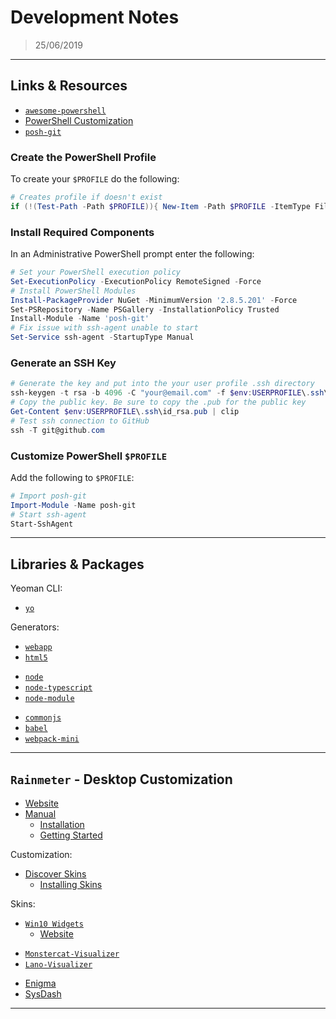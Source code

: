 # Development Notes

> 25/06/2019

---

## Links & Resources

- [`awesome-powershell`](https://github.com/janikvonrotz/awesome-powershell)
- [PowerShell Customization](https://hodgkins.io/ultimate-powershell-prompt-and-git-setup)
- [`posh-git`](https://github.com/dahlbyk/posh-git)

### Create the PowerShell Profile

To create your `$PROFILE` do the following:

```powershell
# Creates profile if doesn't exist
if (!(Test-Path -Path $PROFILE)){ New-Item -Path $PROFILE -ItemType File }
```

### Install Required Components

In an Administrative PowerShell prompt enter the following:

```powershell
# Set your PowerShell execution policy
Set-ExecutionPolicy -ExecutionPolicy RemoteSigned -Force
# Install PowerShell Modules
Install-PackageProvider NuGet -MinimumVersion '2.8.5.201' -Force
Set-PSRepository -Name PSGallery -InstallationPolicy Trusted
Install-Module -Name 'posh-git'
# Fix issue with ssh-agent unable to start
Set-Service ssh-agent -StartupType Manual
```

### Generate an SSH Key

```powershell
# Generate the key and put into the your user profile .ssh directory
ssh-keygen -t rsa -b 4096 -C "your@email.com" -f $env:USERPROFILE\.ssh\id_rsa
# Copy the public key. Be sure to copy the .pub for the public key
Get-Content $env:USERPROFILE\.ssh\id_rsa.pub | clip
# Test ssh connection to GitHub
ssh -T git@github.com
```

### Customize PowerShell `$PROFILE`

Add the following to `$PROFILE`:

```powershell
# Import posh-git
Import-Module -Name posh-git
# Start ssh-agent
Start-SshAgent
```

---

## Libraries & Packages

Yeoman CLI:

- [`yo`](https://www.npmjs.com/package/yo)

Generators:

- [`webapp`](https://www.npmjs.com/package/generator-webapp)
- [`html5`](https://www.npmjs.com/package/generator-h5bp)

[]()

- [`node`](https://www.npmjs.com/package/generator-node)
- [`node-typescript`](https://www.npmjs.com/package/generator-node-typescript)
- [`node-module`](https://www.npmjs.com/package/generator-nm)

[]()

- [`commonjs`](https://www.npmjs.com/package/generator-commonjs)
- [`babel`](https://www.npmjs.com/package/generator-babel)
- [`webpack-mini`](https://www.npmjs.com/package/generator-webpack-mini)

---

## `Rainmeter` - Desktop Customization

- [Website](https://www.rainmeter.net/)
- [Manual](https://docs.rainmeter.net/manual/)
  - [Installation](https://docs.rainmeter.net/manual/installing-rainmeter/)
  - [Getting Started](https://docs.rainmeter.net/manual/getting-started/)

Customization:

- [Discover Skins](https://www.rainmeter.net/discover/)
  - [Installing Skins](https://docs.rainmeter.net/manual/installing-skins/)

Skins:

- [`Win10 Widgets`](https://github.com/tjmarkham/win10widgets)
  - [Website](https://win10widgets.com/)

[]()

- [`Monstercat-Visualizer`](https://github.com/MarcoPixel/monstercat-visualizer)
- [`Lano-Visualizer`](https://github.com/marcopixel/Lano-Visualizer)

[]()

- [Enigma](https://github.com/Kaelri/Enigma)
- [SysDash](https://github.com/marcopixel/SysDash)

---
